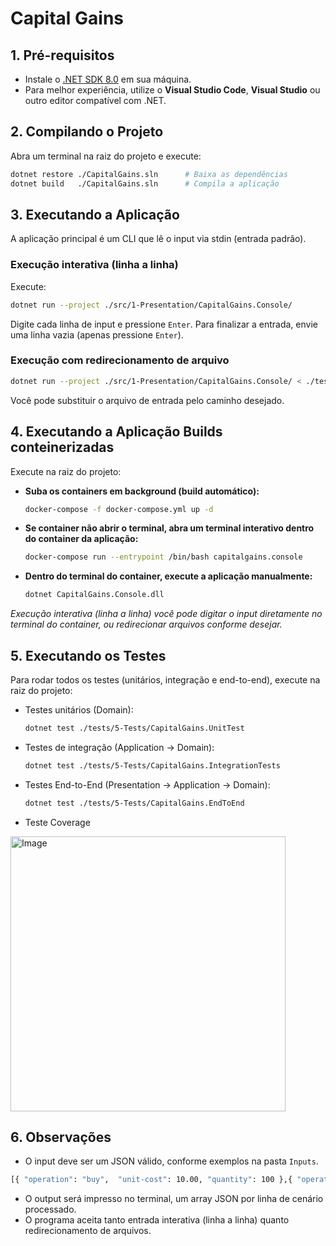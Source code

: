 # Capital Gains

## 1. Pré-requisitos
- Instale o [.NET SDK 8.0](https://dotnet.microsoft.com/pt-br/download/dotnet/8.0) em sua máquina.
- Para melhor experiência, utilize o **Visual Studio Code**, **Visual Studio** ou outro editor compatível com .NET.

## 2. Compilando o Projeto
Abra um terminal na raiz do projeto e execute:
```sh
dotnet restore ./CapitalGains.sln      # Baixa as dependências
dotnet build   ./CapitalGains.sln      # Compila a aplicação
```

## 3. Executando a Aplicação
A aplicação principal é um CLI que lê o input via stdin (entrada padrão).

### Execução interativa (linha a linha)
Execute:
```sh
dotnet run --project ./src/1-Presentation/CapitalGains.Console/
```
Digite cada linha de input e pressione `Enter`. Para finalizar a entrada, envie uma linha vazia (apenas pressione `Enter`).

### Execução com redirecionamento de arquivo
```sh
dotnet run --project ./src/1-Presentation/CapitalGains.Console/ < ./tests/5-Tests/CapitalGains.EndToEnd/Inputs/input.case#1.json
```
Você pode substituir o arquivo de entrada pelo caminho desejado.

## 4. Executando a Aplicação Builds conteinerizadas

Execute na raiz do projeto:

- **Suba os containers em background (build automático):**
   ```sh
   docker-compose -f docker-compose.yml up -d
   ```

- **Se container não abrir o terminal, abra um terminal interativo dentro do container da aplicação:**
   ```sh
   docker-compose run --entrypoint /bin/bash capitalgains.console
   ```

- **Dentro do terminal do container, execute a aplicação manualmente:**
   ```sh
   dotnet CapitalGains.Console.dll
   ```

_Execução interativa (linha a linha) você pode digitar o input diretamente no terminal do container, ou redirecionar arquivos conforme desejar._

## 5. Executando os Testes
Para rodar todos os testes (unitários, integração e end-to-end), execute na raiz do projeto:

- Testes unitários (Domain):
  ```sh
  dotnet test ./tests/5-Tests/CapitalGains.UnitTest
  ```
- Testes de integração (Application -> Domain):
  ```sh
  dotnet test ./tests/5-Tests/CapitalGains.IntegrationTests
  ```
- Testes End-to-End (Presentation -> Application -> Domain):
  ```sh
  dotnet test ./tests/5-Tests/CapitalGains.EndToEnd
  ```
- Teste Coverage

   
<img width="440" alt="Image" src="https://github.com/user-attachments/assets/0716023a-1c50-4b06-8655-b0a01ea31571" />

## 6. Observações
- O input deve ser um JSON válido, conforme exemplos na pasta `Inputs`.
```sh
[{ "operation": "buy",  "unit-cost": 10.00, "quantity": 100 },{ "operation": "sell", "unit-cost": 15.00, "quantity": 50 }]
```
- O output será impresso no terminal, um array JSON por linha de cenário processado.
- O programa aceita tanto entrada interativa (linha a linha) quanto redirecionamento de arquivos.
